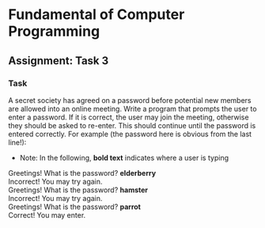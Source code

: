 # Fundamental of Computer Programming

## Assignment: Task 3

### Task

A secret society has agreed on a password before potential new members are
allowed into an online meeting. Write a program that prompts the user to enter a
password. If it is correct, the user may join the meeting, otherwise they should be
asked to re-enter. This should continue until the password is entered correctly. For
example (the password here is obvious from the last line!):

- Note: In the following, **bold text** indicates where a user is typing

Greetings! What is the password? **elderberry** <br>
Incorrect! You may try again.<br>
Greetings! What is the password? **hamster**<br>
Incorrect! You may try again.<br>
Greetings! What is the password? **parrot**<br>
Correct! You may enter.<br>

